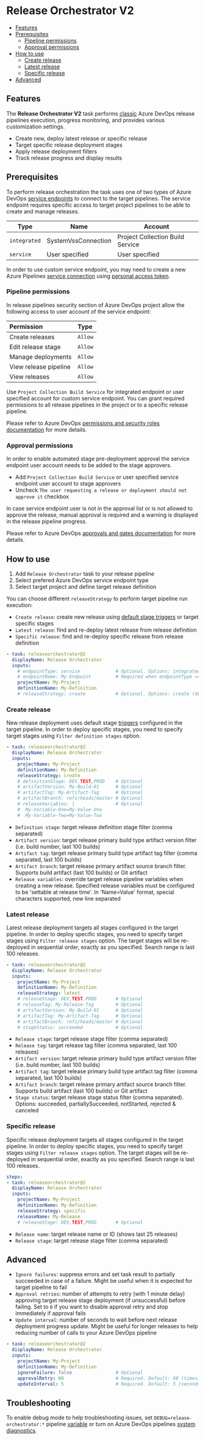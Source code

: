# Release Orchestrator V2

- [Features](#features)
- [Prerequisites](#prerequisites)
  - [Pipeline permissions](#pipeline-permissions)
  - [Approval permissions](#approval-permissions)
- [How to use](#how-to-use)
  - [Create release](#create-release)
  - [Latest release](#latest-release)
  - [Specific release](#specific-release)
- [Advanced](#advanced)

## Features

The **Release Orchestrator V2** task performs [classic](https://docs.microsoft.com/en-us/azure/devops/pipelines/release) Azure DevOps release pipelines execution, progress monitoring, and provides various customization settings.

- Create new, deploy latest release or specific release
- Target specific release deployment stages
- Apply release deployment filters
- Track release progress and display results

## Prerequisites

To perform release orchestration the task uses one of two types of Azure DevOps [service endpoints](https://docs.microsoft.com/en-us/azure/devops/pipelines/library/service-endpoints) to connect to the target pipelines. The service endpoint requires specific access to target project pipelines to be able to create and manage releases.

Type | Name | Account
---- | ---- | -------
`integrated` | SystemVssConnection | Project Collection Build Service
`service` | User specified | User specified

In order to use custom service endpoint, you may need to create a new Azure Pipelines [service connection](https://docs.microsoft.com/en-us/azure/devops/pipelines/library/service-endpoints) using [personal access token](https://docs.microsoft.com/en-us/azure/devops/organizations/accounts/use-personal-access-tokens-to-authenticate).

### Pipeline permissions

In release pipelines security section of Azure DevOps project allow the following access to user account of the service endpoint:

Permission | Type
:--------- | :---
Create releases | `Allow`
Edit release stage | `Allow`
Manage deployments | `Allow`
View release pipeline | `Allow`
View releases | `Allow`

Use `Project Collection Build Service` for integrated endpoint or user specified account for custom service endpoint. You can grant required permissions to all release pipelines in the project or to a specific release pipeline.

Please refer to Azure DevOps [permissions and security roles documentation](https://docs.microsoft.com/en-us/azure/devops/pipelines/policies/permissions) for more details.

### Approval permissions

In order to enable automated stage pre-deployment approval the service endpoint user account needs to be added to the stage approvers.

- Add `Project Collection Build Service` or user specified service endpoint user account to stage approvers
- Uncheck `The user requesting a release or deployment should not approve it` checkbox

In case service endpoint user is not in the approval list or is not allowed to approve the release, manual approval is required and a warning is displayed in the release pipeline progress.

Please refer to Azure DevOps [approvals and gates documentation](https://docs.microsoft.com/en-us/azure/devops/pipelines/release/approvals) for more details.

## How to use

1. Add `Release Orchestrator` task to your release pipeline
2. Select prefered Azure DevOps service endpoint type
3. Select target project and define target release definition

You can choose different `releaseStrategy` to perform target pipeline run execution:

- `Create release`: create new release using [default stage triggers](https://docs.microsoft.com/en-us/azure/devops/pipelines/release/triggers?view=azure-devops#env-triggers) or target specific stages
- `Latest release`: find and re-deploy latest release from release definition
- `Specific release`: find and re-deploy specific release from release definition

```yaml
- task: releaseorchestrator@2
  displayName: Release Orchestrator
  inputs:
    # endpointType: service             # Optional. Options: integrated, service
    # endpointName: My-Endpoint         # Required when endpointType == service
    projectName: My-Project
    definitionName: My-Definition
    # releaseStrategy: create           # Optional. Options: create (default), latest, specific
```

### Create release

New release deployment uses default stage [triggers](https://docs.microsoft.com/en-us/azure/devops/pipelines/release/triggers?view=azure-devops#env-triggers) configured in the target pipeline. In order to deploy specific stages, you need to specify target stages using `Filter definition stages` option.

```yaml
- task: releaseorchestrator@2
  displayName: Release Orchestrator
  inputs:
    projectName: My-Project
    definitionName: My-Definition
    releaseStrategy: create
    # definitionStage: DEV,TEST,PROD    # Optional
    # artifactVersion: My-Build-01      # Optional
    # artifactTag: My-Artifact-Tag      # Optional
    # artifactBranch: refs/heads/master # Optional
    # releaseVariables: |               # Optional
    #  My-Variable-One=My-Value-One
    #  My-Variable-Two=My-Value-Two
```

- `Definition stage`: target release definition stage filter (comma separated)
- `Artifact version`: target release primary build type artifact version filter (i.e. build number, last 100 builds)
- `Artifact tag`: target release primary build type artifact tag filter (comma separated, last 100 builds)
- `Artifact branch`: target release primary artifact source branch filter. Supports build artifact (last 100 builds) or Git artifact
- `Release variables`: override target release pipeline variables when creating a new release. Specified release variables must be configured to be 'settable at release time'. In 'Name=Value' format, special characters supported, new line separated

### Latest release

Latest release deployment targets all stages configured in the target pipeline. In order to deploy specific stages, you need to specify target stages using `Filter release stages` option. The target stages will be re-deployed in sequential order, exactly as you specified. Search range is last 100 releases.

```yml
- task: releaseorchestrator@2
  displayName: Release Orchestrator
  inputs:
    projectName: My-Project
    definitionName: My-Definition
    releaseStrategy: latest
    # releaseStage: DEV,TEST,PROD       # Optional
    # releaseTag: My-Release-Tag        # Optional
    # artifactVersion: My-Build-01      # Optional
    # artifactTag: My-Artifact-Tag      # Optional
    # artifactBranch: refs/heads/master # Optional
    # stageStatus: succeeded            # Optional
```

- `Release stage`: target release stage filter (comma separated)
- `Release tag`: target release tag filter (comma separated, last 100 releases)
- `Artifact version`: target release primary build type artifact version filter (i.e. build number, last 100 builds)
- `Artifact tag`: target release primary build type artifact tag filter (comma separated, last 100 builds)
- `Artifact branch`: target release primary artifact source branch filter. Supports build artifact (last 100 builds) or Git artifact
- `Stage status`: target release stage status filter (comma separated). Options: succeeded, partiallySucceeded, notStarted, rejected & canceled

### Specific release

Specific release deployment targets all stages configured in the target pipeline. In order to deploy specific stages, you need to specify target stages using `Filter release stages` option. The target stages will be re-deployed in sequential order, exactly as you specified. Search range is last 100 releases.

```yml
steps:
- task: releaseorchestrator@2
  displayName: Release Orchestrator
  inputs:
    projectName: My-Project
    definitionName: My-Definition
    releaseStrategy: specific
    releaseName: My-Release
    # releaseStage: DEV,TEST,PROD       # Optional
```

- `Release name`: target release name or ID (shows last 25 releases)
- `Release stage`: target release stage filter (comma separated)

## Advanced

- `Ignore failures`: suppress errors and set task result to partially succeeded in case of a failure. Might be useful when it is expected for target pipeline to fail
- `Approval retries`: number of attempts to retry (with 1 minute delay) approving target release stage deployment (if unsuccessful) before failing. Set to `0` if you want to disable approval retry and stop immediately if approval fails
- `Update interval`: number of seconds to wait before next release deployment progress update. Might be useful for longer releases to help reducing number of calls to your Azure DevOps pipeline

```yaml
- task: releaseorchestrator@2
  displayName: Release Orchestrator
  inputs:
    projectName: My-Project
    definitionName: My-Definition
    ignoreFailure: false                # Optional
    approvalRetry: 60                   # Required. Default: 60 (times)
    updateInterval: 5                   # Required. Default: 5 (seconds)
```

## Troubleshooting

To enable debug mode to help troubleshooting issues, set `DEBUG=release-orchestrator:*` pipeline [variable](https://docs.microsoft.com/en-us/azure/devops/pipelines/release/variables) or turn on Azure DevOps pipelines [system diagnostics](https://docs.microsoft.com/en-us/azure/devops/pipelines/release/variables?view=azure-devops&tabs=batch#run-a-release-in-debug-mode).
